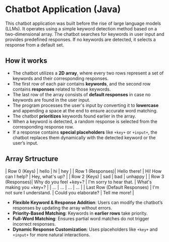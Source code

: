 # Chatbot Application (Java)
This chatbot application was built before the rise of large language models (LLMs). 
It operates using a simple keyword detection method based on a two-dimensional array. 
The chatbot searches for keywords in user input and provides predefined responses. 
If no keywords are detected, it selects a response from a default set.

## How it works
- The chatbot utilizes a **2D array**, where every two rows represent a set of keywords and their corresponding responses.
- The first row of each pair contains **keywords**, and the second row contains **responses** related to those keywords.
- The last row of the array consists of **default responses** in case no keywords are found in the user input.
- The program processes the user's input by converting it to **lowercase** and appending a space at the end to ensure accurate word matching.
- The chatbot **prioritizes** keywords found earlier in the array.
- When a keyword is detected, a random response is selected from the corresponding response row.
- If a response contains **special placeholders** like `+key+` or `+input+`, the chatbot replaces them dynamically with the detected keyword or the user’s input.

 ## Array Srtructure
  | Row 0 (Keys)     | hello | hi | hey |
| Row 1 (Responses)| Hello there! | Hi! How can I help? | Hey, what's up? |
| Row 2 (Keys)     | sad | bad | unhappy |
| Row 3 (Responses)| Why do you feel +key+? | I'm sorry to hear that. | What's making you +key+? |
| ...             | ...  | ... | ... |
| Last Row (Default Responses) | I'm not sure I understand. | Could you elaborate? | Tell me more! |


- **Flexible Keyword & Response Addition**: Users can modify the chatbot’s responses by updating the array without errors.
- **Priority-Based Matching**: Keywords in **earlier rows** take priority.
- **Full-Word Matching**: Ensures partial word matches do not trigger incorrect responses.
- **Dynamic Response Customization**: Uses placeholders like `+key+` and `+input+` for more natural interactions.
  
